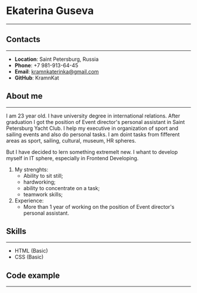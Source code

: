 # Ekaterina Guseva
***
## Contacts
***
* __Location__: Saint Petersburg, Russia
* __Phone__: +7 981-913-64-45
* __Email__: kramnkaterinka@gmail.com
* __GitHub__: KramnKat

## About me
***
I am 23 year old. I have university degree in international relations. After graduation I got the position of Event director's personal assistant in Saint Petersburg Yacht Club. I help my executive in organization of sport and sailing events and also do personal tasks. I am doint tasks from fifferent areas as sport, sailing, cultural, museum, HR spheres.

But I have decided to lern something extremelt new. I whant to develop myself in IT sphere, especially in Frontend Developing.

1. My strenghts:
   * Ability to sit still;
   * hardworking;
   * ability to concentrate on a task;
   * teamwork skills;
2. Experience:
   * More than 1 year of working on the position of Event director's personal assistant.

## Skills
***
* HTML (Basic)
* CSS (Basic)

## Code example
***